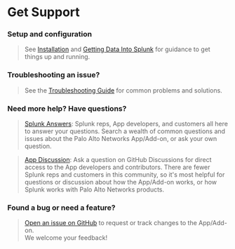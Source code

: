 Get Support
===========

### Setup and configuration

> See [Installation](/installation.md) and
> [Getting Data Into Splunk](/getting-data-in.md) for guidance to get things up
> and running.

### Troubleshooting an issue?

> See the [Troubleshooting Guide](/troubleshoot.md) for common problems and solutions.

### Need more help? Have questions?

> [Splunk Answers](https://community.splunk.com/t5/tag/Palo%20Alto%20Networks%20App%20for%20Splunk/tg-p/board-id/apps-add-ons-all):
> Splunk reps, App developers, and customers all here to answer your questions.
> Search a wealth of common questions and issues about the Palo Alto Networks
> App/Add-on, or ask your own question.

> [App Discussion](https://github.com/PaloAltoNetworks/Splunk-Apps/discussions):
> Ask a question on GitHub Discussions for direct access to the App developers
> and contributors. There are fewer Splunk reps and customers in this community,
> so it's most helpful for questions or discussion about how the App/Add-on works, or how
> Splunk works with Palo Alto Networks products.

### Found a bug or need a feature?

> [Open an issue on GitHub](https://github.com/PaloAltoNetworks/Splunk-Apps/issues)
> to request or track changes to the App/Add-on.  
> We welcome your feedback!